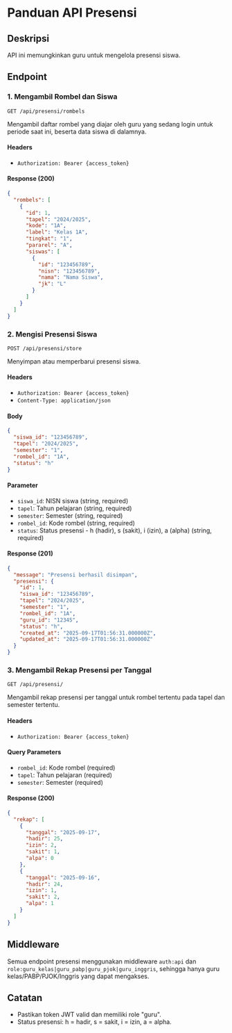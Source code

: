 # Panduan API Presensi

## Deskripsi

API ini memungkinkan guru untuk mengelola presensi siswa.

## Endpoint

### 1. Mengambil Rombel dan Siswa

`GET /api/presensi/rombels`

Mengambil daftar rombel yang diajar oleh guru yang sedang login untuk periode saat ini, beserta data siswa di dalamnya.

#### Headers

- `Authorization: Bearer {access_token}`

#### Response (200)

```json
{
  "rombels": [
    {
      "id": 1,
      "tapel": "2024/2025",
      "kode": "1A",
      "label": "Kelas 1A",
      "tingkat": "1",
      "pararel": "A",
      "siswas": [
        {
          "id": "123456789",
          "nisn": "123456789",
          "nama": "Nama Siswa",
          "jk": "L"
        }
      ]
    }
  ]
}
```

### 2. Mengisi Presensi Siswa

`POST /api/presensi/store`

Menyimpan atau memperbarui presensi siswa.

#### Headers

- `Authorization: Bearer {access_token}`
- `Content-Type: application/json`

#### Body

```json
{
  "siswa_id": "123456789",
  "tapel": "2024/2025",
  "semester": "1",
  "rombel_id": "1A",
  "status": "h"
}
```

#### Parameter

- `siswa_id`: NISN siswa (string, required)
- `tapel`: Tahun pelajaran (string, required)
- `semester`: Semester (string, required)
- `rombel_id`: Kode rombel (string, required)
- `status`: Status presensi - h (hadir), s (sakit), i (izin), a (alpha) (string, required)

#### Response (201)

```json
{
  "message": "Presensi berhasil disimpan",
  "presensi": {
    "id": 1,
    "siswa_id": "123456789",
    "tapel": "2024/2025",
    "semester": "1",
    "rombel_id": "1A",
    "guru_id": "12345",
    "status": "h",
    "created_at": "2025-09-17T01:56:31.000000Z",
    "updated_at": "2025-09-17T01:56:31.000000Z"
  }
}
```

### 3. Mengambil Rekap Presensi per Tanggal

`GET /api/presensi/`

Mengambil rekap presensi per tanggal untuk rombel tertentu pada tapel dan semester tertentu.

#### Headers

- `Authorization: Bearer {access_token}`

#### Query Parameters

- `rombel_id`: Kode rombel (required)
- `tapel`: Tahun pelajaran (required)
- `semester`: Semester (required)

#### Response (200)

```json
{
  "rekap": [
    {
      "tanggal": "2025-09-17",
      "hadir": 25,
      "izin": 2,
      "sakit": 1,
      "alpa": 0
    },
    {
      "tanggal": "2025-09-16",
      "hadir": 24,
      "izin": 1,
      "sakit": 2,
      "alpa": 1
    }
  ]
}
```

## Middleware

Semua endpoint presensi menggunakan middleware `auth:api` dan `role:guru_kelas|guru_pabp|guru_pjok|guru_inggris`, sehingga hanya guru kelas/PABP/PJOK/Inggris yang dapat mengakses.

## Catatan

- Pastikan token JWT valid dan memiliki role "guru".
- Status presensi: h = hadir, s = sakit, i = izin, a = alpha.
